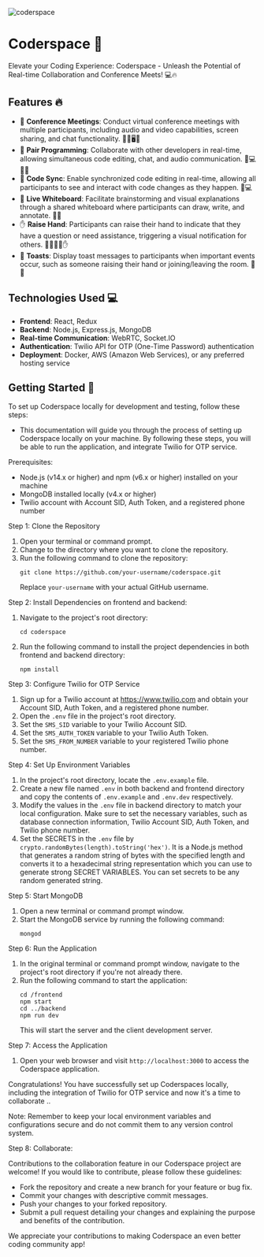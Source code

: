 ![coderspace](https://socialify.git.ci/mrExplorist/coderspace/image?description=1&descriptionEditable=Elevate%20your%20Coding%20Experience%3A%20Coderspace%20-%20Unleash%20the%20Potential%20of%20Real-time%20Collaboration%20and%20Conference%20Meets&font=Source%20Code%20Pro&forks=1&issues=1&language=1&name=1&owner=1&pattern=Plus&theme=Light)

# Coderspace 🚀

Elevate your Coding Experience: Coderspace - Unleash the Potential of Real-time Collaboration and Conference Meets! 💻🔥

## Features 🔥

- 💬 **Conference Meetings**: Conduct virtual conference meetings with multiple participants, including audio and video capabilities, screen sharing, and chat functionality. 🎤🎥🖥️💬
- 🤝 **Pair Programming**: Collaborate with other developers in real-time, allowing simultaneous code editing, chat, and audio communication. 👥💻💬🎤
- 🔄 **Code Sync**: Enable synchronized code editing in real-time, allowing all participants to see and interact with code changes as they happen. 🔄💻
- 📝 **Live Whiteboard**: Facilitate brainstorming and visual explanations through a shared whiteboard where participants can draw, write, and annotate. 📝🎨
- ✋ **Raise Hand**: Participants can raise their hand to indicate that they have a question or need assistance, triggering a visual notification for others. 🙋‍♂️🙋‍♀️✋
- 🍞 **Toasts**: Display toast messages to participants when important events occur, such as someone raising their hand or joining/leaving the room. 🍞📢

## Technologies Used 💻

- **Frontend**: React, Redux
- **Backend**: Node.js, Express.js, MongoDB
- **Real-time Communication**: WebRTC, Socket.IO
- **Authentication**: Twilio API for OTP (One-Time Password) authentication
- **Deployment**: Docker, AWS (Amazon Web Services), or any preferred hosting service

## Getting Started 🚀

To set up Coderspace locally for development and testing, follow these steps:

- This documentation will guide you through the process of setting up Coderspace locally on your machine. By following these steps, you will be able to run the application, and integrate Twilio for OTP service.

Prerequisites:

- Node.js (v14.x or higher) and npm (v6.x or higher) installed on your machine
- MongoDB installed locally (v4.x or higher)
- Twilio account with Account SID, Auth Token, and a registered phone number

Step 1: Clone the Repository

1. Open your terminal or command prompt.
2. Change to the directory where you want to clone the repository.
3. Run the following command to clone the repository:
   ```
   git clone https://github.com/your-username/coderspace.git
   ```
   Replace `your-username` with your actual GitHub username.

Step 2: Install Dependencies on frontend and backend:

1. Navigate to the project's root directory:
   ```
   cd coderspace
   ```
2. Run the following command to install the project dependencies in both frontend and backend directory:
   ```
   npm install
   ```

Step 3: Configure Twilio for OTP Service

1. Sign up for a Twilio account at https://www.twilio.com and obtain your Account SID, Auth Token, and a registered phone number.
2. Open the `.env` file in the project's root directory.
3. Set the `SMS_SID` variable to your Twilio Account SID.
4. Set the `SMS_AUTH_TOKEN` variable to your Twilio Auth Token.
5. Set the `SMS_FROM_NUMBER` variable to your registered Twilio phone number.

Step 4: Set Up Environment Variables

1. In the project's root directory, locate the `.env.example` file.
2. Create a new file named `.env` in both backend and frontend directory and copy the contents of `.env.example` and `.env.dev` respectively.
3. Modify the values in the `.env` file in backend directory to match your local configuration. Make sure to set the necessary variables, such as database connection information, Twilio Account SID, Auth Token, and Twilio phone number.
4. Set the SECRETS in the `.env` file by `crypto.randomBytes(length).toString('hex')`. It is a Node.js method that generates a random string of bytes with the specified length and converts it to a hexadecimal string representation which you can use to generate strong SECRET VARIABLES. You can set secrets to be any random generated string.

Step 5: Start MongoDB

1. Open a new terminal or command prompt window.
2. Start the MongoDB service by running the following command:
   ```
   mongod
   ```

Step 6: Run the Application

1. In the original terminal or command prompt window, navigate to the project's root directory if you're not already there.
2. Run the following command to start the application:
   ```
   cd /frontend
   npm start
   cd ../backend
   npm run dev
   ```
   This will start the server and the client development server.

Step 7: Access the Application

1. Open your web browser and visit `http://localhost:3000` to access the Coderspace application.

Congratulations! You have successfully set up Coderspaces locally, including the integration of Twilio for OTP service and now it's a time to collaborate ..

Note: Remember to keep your local environment variables and configurations secure and do not commit them to any version control system.

Step 8: Collaborate:

Contributions to the collaboration feature in our Coderspace project are welcome! If you would like to contribute, please follow these guidelines:

- Fork the repository and create a new branch for your feature or bug fix.
- Commit your changes with descriptive commit messages.
- Push your changes to your forked repository.
- Submit a pull request detailing your changes and explaining the purpose and benefits of the contribution.

We appreciate your contributions to making Coderspace an even better coding community app!
